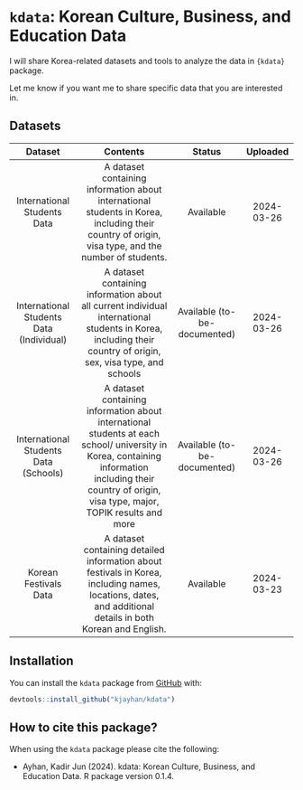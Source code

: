 
# `kdata`: Korean Culture, Business, and Education Data

I will share Korea-related datasets and tools to analyze the data in
`{kdata}` package.

Let me know if you want me to share specific data that you are
interested in.

## Datasets

<table class="table table-striped" style="width: auto !important; margin-left: auto; margin-right: auto;">
<thead>
<tr>
<th style="text-align:center;">
Dataset
</th>
<th style="text-align:center;">
Contents
</th>
<th style="text-align:center;">
Status
</th>
<th style="text-align:center;">
Uploaded
</th>
</tr>
</thead>
<tbody>
<tr>
<td style="text-align:center;">
International Students Data
</td>
<td style="text-align:center;">
A dataset containing information about international students in Korea,
including their country of origin, visa type, and the number of
students.
</td>
<td style="text-align:center;">
Available
</td>
<td style="text-align:center;">
2024-03-26
</td>
</tr>
<tr>
<td style="text-align:center;">
International Students Data (Individual)
</td>
<td style="text-align:center;">
A dataset containing information about all current individual
international students in Korea, including their country of origin, sex,
visa type, and schools
</td>
<td style="text-align:center;">
Available (to-be-documented)
</td>
<td style="text-align:center;">
2024-03-26
</td>
</tr>
<tr>
<td style="text-align:center;">
International Students Data (Schools)
</td>
<td style="text-align:center;">
A dataset containing information about international students at each
school/ university in Korea, containing information including their
country of origin, visa type, major, TOPIK results and more
</td>
<td style="text-align:center;">
Available (to-be-documented)
</td>
<td style="text-align:center;">
2024-03-26
</td>
</tr>
<tr>
<td style="text-align:center;">
Korean Festivals Data
</td>
<td style="text-align:center;">
A dataset containing detailed information about festivals in Korea,
including names, locations, dates, and additional details in both Korean
and English.
</td>
<td style="text-align:center;">
Available
</td>
<td style="text-align:center;">
2024-03-23
</td>
</tr>
</tbody>
</table>

## Installation

You can install the `kdata` package from [GitHub](https://github.com/)
with:

``` r
devtools::install_github("kjayhan/kdata")
```

## How to cite this package?

When using the `kdata` package please cite the following:

- Ayhan, Kadir Jun (2024). kdata: Korean Culture, Business, and
  Education Data. R package version 0.1.4.
